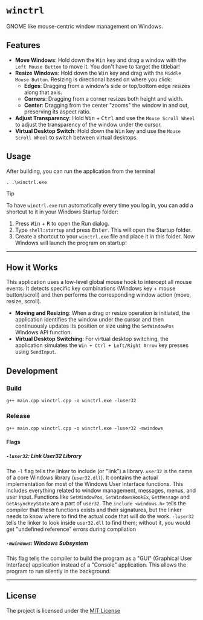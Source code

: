 # `winctrl`

GNOME like mouse-centric window management on Windows.

## Features

- **Move Windows**: Hold down the <kbd>Win</kbd> key and drag a window with the `Left Mouse Button` to move it. You don't have to target the titlebar!
- **Resize Windows**: Hold down the <kbd>Win</kbd> key and drag with the `Middle Mouse Button`. Resizing is directional based on where you click:
  - **Edges**: Dragging from a window's side or top/bottom edge resizes along that axis.
  - **Corners**: Dragging from a corner resizes both height and width.
  - **Center**: Dragging from the center "zooms" the window in and out, preserving its aspect ratio.
- **Adjust Transparency**: Hold <kbd>Win</kbd> + <kbd>Ctrl</kbd> and use the `Mouse Scroll Wheel` to adjust the transparency of the window under the cursor.
- **Virtual Desktop Switch**: Hold down the <kbd>Win</kbd> key and use the `Mouse Scroll Wheel` to switch between virtual desktops.

## Usage

After building, you can run the application from the terminal

```
. .\winctrl.exe
```

> [!TIP]
>
> To have `winctrl.exe` run automatically every time you log in, you can add a shortcut to it in your Windows Startup folder:
> 1. Press <kbd>Win</kbd> + <kbd>R</kbd> to open the Run dialog.
> 2. Type `shell:startup` and press <kbd>Enter</kbd>. This will open the Startup folder.
> 3. Create a shortcut to your `winctrl.exe` file and place it in this folder.
> Now Windows will launch the program on startup!

---

## How it Works

This application uses a low-level global mouse hook to intercept all mouse events. It detects specific key combinations (Windows key + mouse button/scroll) and then performs the corresponding window action (move, resize, scroll).

- **Moving and Resizing**: When a drag or resize operation is initiated, the application identifies the window under the cursor and then continuously updates its position or size using the `SetWindowPos` Windows API function.
- **Virtual Desktop Switching**: For virtual desktop switching, the application simulates the `Win + Ctrl + Left/Right Arrow` key presses using `SendInput`.

## Development

### Build

```
g++ main.cpp winctrl.cpp -o winctrl.exe -luser32
```

### Release

```
g++ main.cpp winctrl.cpp -o winctrl.exe -luser32 -mwindows
```

#### Flags

##### `-luser32`: Link User32 Library

The `-l` flag tells the linker to include (or "link") a library. `user32` is the name of a core Windows library (`user32.dll`). It contains the actual implementation for most of the Windows User Interface functions. This includes everything related to window management, messages, menus, and user input. Functions like `SetWindowPos`, `SetWindowsHookEx`, `GetMessage` and `GetAsyncKeyState` are a part of `user32`. The `include <windows.h>` tells the compiler that these functions exists and their signatures, but the linker needs to know where to find the actual code that will do the work. `-luser32` tells the linker to look inside `user32.dll` to find them; without it, you would get "undefined reference" errors during compilation

##### `-mwindows`: Windows Subsystem

This flag tells the compiler to build the program as a "GUI" (Graphical User Interface) application instead of a "Console" application. This allows the program to run silently in the background.

---

## License

The project is licensed under the [MIT License](./LICENSE)
